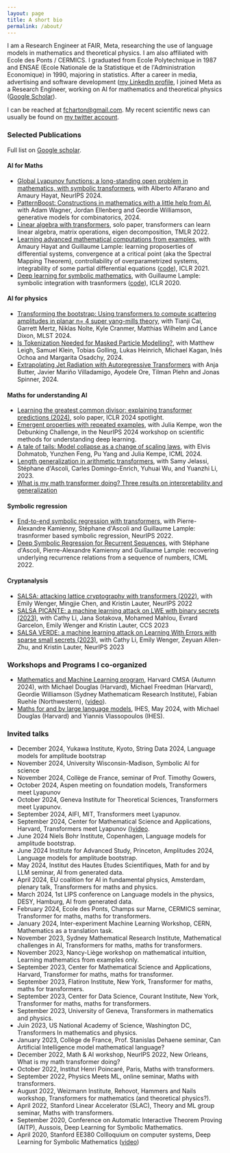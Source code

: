 ```yaml
---
layout: page
title: A short bio
permalink: /about/
---
```


I am a Research Engineer at FAIR, Meta, researching the use of language models in mathematics and theoretical physics. I am also affiliated with Ecole des Ponts / CERMICS. I graduated from Ecole Polytechnique in 1987 and ENSAE (Ecole Nationale de la Statistique et de l'Administration Economique) in 1990, majoring in statistics. After a career in media, advertising and software development ([my LinkedIn profile](https://www.linkedin.com/in/fran%C3%A7ois-charton-214187120/), I joined Meta as a Research Engineer, working on AI for mathematics and theoretical physics ([Google Scholar](https://scholar.google.com/citations?hl=fr&user=1tMnd-4AAAAJ&pagesize=80&view_op=list_works)). 

I can be reached at [fcharton@gmail.com](mailto:fcharton@gmail.com). My recent scientific news can usually be found on [my twitter account](https://twitter.com/f_charton).



### Selected Publications
Full list on [Google scholar](https://scholar.google.com/citations?hl=fr&user=1tMnd-4AAAAJ&view_op=list_works). 

#### AI for Maths
* [Global Lyapunov functions: a long-standing open problem in mathematics, with symbolic transformers](https://openreview.net/pdf?id=kOMrm4ZJ3m), with Alberto Alfarano and Amaury Hayat, NeurIPS 2024.
* [PatternBoost: Constructions in mathematics with a little help from AI](https://arxiv.org/abs/2411.00566), with Adam Wagner, Jordan Ellenberg and Geordie Williamson, generative models for combinatorics, 2024.
* [Linear algebra with transformers](https://arxiv.org/abs/2112.01898), solo paper, transformers can learn linear algebra, matrix operations, eigen decomposition, TMLR 2022.
* [Learning advanced mathematical computations from examples](https://arxiv.org/abs/2006.06462), with Amaury Hayat and Guillaume Lample: learning proposerties of differential systems, convergence at a critical point (aka the Spectral Mapping Theorem), controllability of overparametrized systems, integrability of some partial differential equations ([code](https://github.com/facebookresearch/MathsFromExamples)), ICLR 2021. 
* [Deep learning for symbolic mathematics](https://arxiv.org/abs/1912.01412), with Guillaume Lample: symbolic integration with trasnformers ([code](https://github.com/facebookresearch/SymbolicMathematics)), ICLR 2020.

#### AI for physics
* [Transforming the bootstrap: Using transformers to compute scattering amplitudes in planar n= 4 super yang-mills theory](https://arxiv.org/abs/2405.06107), with Tianji Cai, Garrett Mertz, Niklas Nolte, Kyle Cranmer, Matthias Wilhelm and Lance Dixon, MLST 2024.
* [Is Tokenization Needed for Masked Particle Modelling?](https://arxiv.org/abs/2409.12589), with Matthew Leigh, Samuel Klein, Tobias Golling, Lukas Heinrich, Michael Kagan, Inês Ochoa and Margarita Osadchy, 2024.
* [Extrapolating Jet Radiation with Autoregressive Transformers](https://arxiv.org/abs/2412.12074) with Anja Butter, Javier Mariño Villadamigo, Ayodele Ore, Tilman Plehn and Jonas Spinner, 2024.

#### Maths for understanding AI
* [Learning the greatest common divisor: explaining transformer predictions (2024)](https://arxiv.org/abs/2308.15594), solo paper, ICLR 2024 spotlight.
* [Emergent properties with repeated examples](https://arxiv.org/abs/2410.07041), with Julia Kempe, won the Debunking Challenge, in the NeurIPS 2024 workshop on scientific methods for understanding deep learning.
* [A tale of tails: Model collapse as a change of scaling laws](), with Elvis Dohmatob, Yunzhen Feng, Pu Yang and Julia Kempe, ICML 2024. 
* [Length generalization in arithmetic transformers](https://arxiv.org/abs/2306.15400), with Samy Jelassi, Stéphane d'Ascoli, Carles Domingo-Enrich, Yuhuai Wu, and Yuanzhi Li, 2023.
* [What is my math transformer doing? Three results on interpretability and generalization](https://arxiv.org/abs/2211.00170)

#### Symbolic regression
* [End-to-end symbolic regression with transformers](https://arxiv.org/abs/2204.10532), with Pierre-Alexandre Kamienny, Stéphane d'Ascoli and Guillaume Lample: trasnformer based symbolic regression, NeurIPS 2022.
* [Deep Symbolic Regression for Recurrent Sequences](https://arxiv.org/abs/2201.04600), with Stéphane d'Ascoli, Pierre-Alexandre Kamienny and Guillaume Lample: recovering underlying recurrence relations from a sequence of numbers, ICML 2022. 

#### Cryptanalysis
* [SALSA: attacking lattice cryptography with transformers (2022)](https://arxiv.org/abs/2207.04785), with Emily Wenger, Mingjie Chen, and Kristin Lauter, NeurIPS 2022
* [SALSA PICANTE: a machine learning attack on LWE with binary secrets (2023)](https://arxiv.org/abs/2303.04178), with Cathy Li, Jana Sotakova, Mohamed Mahlou, Evrard Garcelon, Emily Wenger and Kristin Lauter, CCS 2023
* [SALSA VERDE: a machine learning attack on Learning With Errors with sparse small secrets (2023)](https://arxiv.org/abs/2306.11641), with Cathy Li, Emily Wenger, Zeyuan Allen-Zhu, and Kristin Lauter, NeurIPS 2023

### Workshops and Programs I co-organized
* [Mathematics and Machine Learning program](https://cmsa.fas.harvard.edu/event/mml2024/), Harvard CMSA (Autumn 2024), with Michael Douglas (Harvard), Michael Freedman (Harvard), Geordie Williamson (Sydney Mathematicam Research Institute), Fabian Ruehle (Northwestern), ([video](https://www.youtube.com/playlist?list=PL0NRmB0fnLJRuFisNS0BmJyTiQsBYroVB)).
* [Maths for and by large language models](https://www.youtube.com/playlist?list=PLx5f8IelFRgHrJ9W6_fbfO3ahDrXMEIWn), IHES, May 2024, with Michael Douglas (Harvard) and Yiannis Vlassopoulos (IHES).

### Invited talks
* December 2024, Yukawa Institute, Kyoto, String Data 2024, Language models for amplitude bootstrap
* November 2024, University Wisconsin-Madison, Symbolic AI for science
* November 2024, Collège de France, seminar of Prof. Timothy Gowers,
* October 2024, Aspen meeting on foundation models, Transformers meet Lyapunov
* October 2024, Geneva Institute for Theoretical Sciences, Transformers meet Lyapunov.
* September 2024, AIFI, MIT, Transformers meet Lyapunov.
* September 2024, Center for Mathematical Science and Applications, Harvard, Transformers meet Lyapunov ()[video](https://www.youtube.com/watch?v=5uq6B8qkUQ0&list=PL0NRmB0fnLJRuFisNS0BmJyTiQsBYroVB&index=60).
* June 2024	Niels Bohr Institute, Copenhagen, Language models for amplitude bootstrap.
* June 2024	Institute for Advanced Study, Princeton, Amplitudes 2024, Language models for amplitude bootstrap.
* May 2024,	Institut des Hautes Etudes Scientifiques, Math for and by LLM seminar, AI from generated data.
* April 2024, EU coalition for AI in fundamental physics, Amsterdam, plenary talk, Transformers for maths and physics.
* March 2024, 1st LIPS conference on Language models in the physics, DESY, Hamburg, AI from generated data.
* February 2024,	Ecole des Ponts, Champs sur Marne, CERMICS seminar, Transformer for maths, maths for transformers.
* January 2024,	Inter-experiment Machine Learning Workshop, CERN, Mathematics as a translation task.
* November 2023,	Sydney Mathematical Research Institute, Mathematical challenges in AI, Transformers for maths, maths for transformers. 
* November 2023,	Nancy-Liège workshop on mathematical intuition, Learning mathematics from examples only.
* September 2023,	Center for Mathematical Science and Applications, Harvard, Transformer for maths, maths for transformer.
* September 2023, Flatiron Institute, New York, Transformer for maths, maths for transformers.
* September 2023, Center for Data Science, Courant Institute, New York, Transformer for maths, maths for transformers.
* September 2023,	University of Geneva, Transformers in mathematics and physics.
* Juin 2023,	US National Academy of Science, Washington DC, Transformers In mathematics and physics.
* January 2023, Collège de France, Prof. Stanislas Dehaene seminar, Can Artificial Intelligence model mathematical language?
* December 2022, Math & AI workshop, NeurIPS 2022, New Orleans, What is my math transformer doing?
* October 2022,	Institut Henri Poincaré, Paris, Maths with transformers.
* September 2022,	Physics Meets ML, online seminar, Maths with transformers.
* August 2022,	Weizmann Institute, Rehovot, Hammers and Nails workshop, Transformers for mathematics (and theoretical physics?).
* April 2022,	Stanford Linear Accelerator (SLAC), Theory and ML group seminar, Maths with transformers.
* September 2020, Conference on Automatic Interactive Theorem Proving (AITP), Aussois, Deep Learning for Symbolic Mathematics.
* April 2020, Stanford EE380 Collloquium on computer systems, Deep Learning for Symbolic Mathematics
([video](https://github.com/user-attachments/assets/d037b529-f92e-48d3-8a06-185916b68234))

